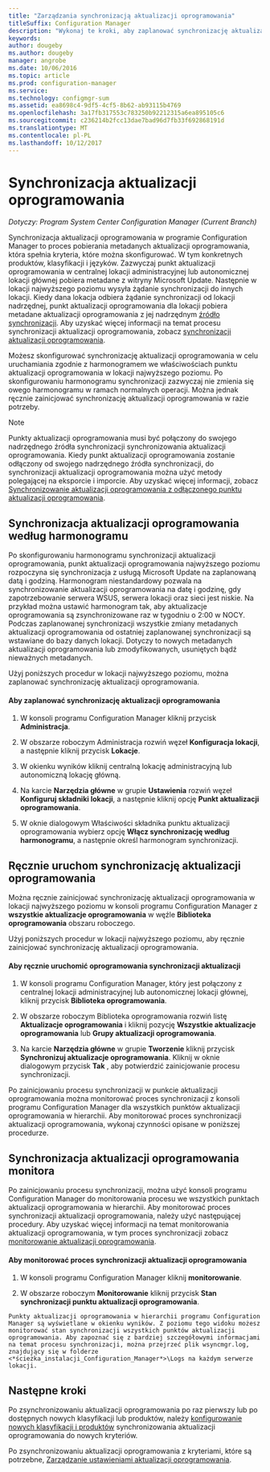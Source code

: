 ```yaml
---
title: "Zarządzania synchronizacją aktualizacji oprogramowania"
titleSuffix: Configuration Manager
description: "Wykonaj te kroki, aby zaplanować synchronizację aktualizacji oprogramowania, ręcznie uruchomić synchronizację aktualizacji oprogramowania i monitorowanie synchronizacji aktualizacji oprogramowania."
keywords: 
author: dougeby
ms.author: dougeby
manager: angrobe
ms.date: 10/06/2016
ms.topic: article
ms.prod: configuration-manager
ms.service: 
ms.technology: configmgr-sum
ms.assetid: ea8698c4-9df5-4cf5-8b62-ab93115b4769
ms.openlocfilehash: 3a17fb317553c783250b92212315a6ea895105c6
ms.sourcegitcommit: c236214b2fcc13dae7bad96d7fb33f692868191d
ms.translationtype: MT
ms.contentlocale: pl-PL
ms.lasthandoff: 10/12/2017
---
```

#  <a name="BKMK_SUMSync"></a> Synchronizacja aktualizacji oprogramowania

*Dotyczy: Program System Center Configuration Manager (Current Branch)*

 Synchronizacja aktualizacji oprogramowania w programie Configuration Manager to proces pobierania metadanych aktualizacji oprogramowania, która spełnia kryteria, które można skonfigurować. W tym konkretnych produktów, klasyfikacji i języków. Zazwyczaj punkt aktualizacji oprogramowania w centralnej lokacji administracyjnej lub autonomicznej lokacji głównej pobiera metadane z witryny Microsoft Update. Następnie w lokacji najwyższego poziomu wysyła żądanie synchronizacji do innych lokacji. Kiedy dana lokacja odbiera żądanie synchronizacji od lokacji nadrzędnej, punkt aktualizacji oprogramowania dla lokacji pobiera metadane aktualizacji oprogramowania z jej nadrzędnym [źródło synchronizacji](../plan-design/plan-for-software-updates.md#BKMK_SyncSource). Aby uzyskać więcej informacji na temat procesu synchronizacji aktualizacji oprogramowania, zobacz [synchronizacji aktualizacji oprogramowania](../understand/software-updates-introduction.md#BKMK_Synchronization).

Możesz skonfigurować synchronizację aktualizacji oprogramowania w celu uruchamiania zgodnie z harmonogramem we właściwościach punktu aktualizacji oprogramowania w lokacji najwyższego poziomu. Po skonfigurowaniu harmonogramu synchronizacji zazwyczaj nie zmienia się owego harmonogramu w ramach normalnych operacji. Można jednak ręcznie zainicjować synchronizację aktualizacji oprogramowania w razie potrzeby.

  > [!NOTE]  
  >  Punkty aktualizacji oprogramowania musi być połączony do swojego nadrzędnego źródła synchronizacji synchronizowania aktualizacji oprogramowania. Kiedy punkt aktualizacji oprogramowania zostanie odłączony od swojego nadrzędnego źródła synchronizacji, do synchronizacji aktualizacji oprogramowania można użyć metody polegającej na eksporcie i imporcie. Aby uzyskać więcej informacji, zobacz [Synchronizowanie aktualizacji oprogramowania z odłączonego punktu aktualizacji oprogramowania](synchronize-software-updates-disconnected.md).  

## <a name="schedule-software-updates-synchronization"></a>Synchronizacja aktualizacji oprogramowania według harmonogramu
Po skonfigurowaniu harmonogramu synchronizacji aktualizacji oprogramowania, punkt aktualizacji oprogramowania najwyższego poziomu rozpoczyna się synchronizacja z usługą Microsoft Update na zaplanowaną datą i godziną. Harmonogram niestandardowy pozwala na synchronizowanie aktualizacji oprogramowania na datę i godzinę, gdy zapotrzebowanie serwera WSUS, serwera lokacji oraz sieci jest niskie. Na przykład można ustawić harmonogram tak, aby aktualizacje oprogramowania są zsynchronizowane raz w tygodniu o 2:00 w NOCY. Podczas zaplanowanej synchronizacji wszystkie zmiany metadanych aktualizacji oprogramowania od ostatniej zaplanowanej synchronizacji są wstawiane do bazy danych lokacji. Dotyczy to nowych metadanych aktualizacji oprogramowania lub zmodyfikowanych, usuniętych bądź nieważnych metadanych.

Użyj poniższych procedur w lokacji najwyższego poziomu, można zaplanować synchronizację aktualizacji oprogramowania.  

#### <a name="to-schedule-software-updates-synchronization"></a>Aby zaplanować synchronizację aktualizacji oprogramowania  

  1.  W konsoli programu Configuration Manager kliknij przycisk **Administracja**.  

  2.  W obszarze roboczym Administracja rozwiń węzeł **Konfiguracja lokacji**, a następnie kliknij przycisk **Lokacje**.  

  3.  W okienku wyników kliknij centralną lokację administracyjną lub autonomiczną lokację główną.  

  4.  Na karcie **Narzędzia główne** w grupie **Ustawienia** rozwiń węzeł **Konfiguruj składniki lokacji**, a następnie kliknij opcję **Punkt aktualizacji oprogramowania**.  

  5.  W oknie dialogowym Właściwości składnika punktu aktualizacji oprogramowania wybierz opcję **Włącz synchronizację według harmonogramu**, a następnie określ harmonogram synchronizacji.  

## <a name="manually-start-software-updates-synchronization"></a>Ręcznie uruchom synchronizację aktualizacji oprogramowania
Można ręcznie zainicjować synchronizację aktualizacji oprogramowania w lokacji najwyższego poziomu w konsoli programu Configuration Manager z **wszystkie aktualizacje oprogramowania** w węźle **Biblioteka oprogramowania** obszaru roboczego.  

Użyj poniższych procedur w lokacji najwyższego poziomu, aby ręcznie zainicjować synchronizację aktualizacji oprogramowania.  

#### <a name="to-manually-start-software-updates-synchronization"></a>Aby ręcznie uruchomić oprogramowania synchronizacji aktualizacji  

  1.  W konsoli programu Configuration Manager, który jest połączony z centralnej lokacji administracyjnej lub autonomicznej lokacji głównej, kliknij przycisk **Biblioteka oprogramowania**.  

  2.  W obszarze roboczym Biblioteka oprogramowania rozwiń listę **Aktualizacje oprogramowania** i kliknij pozycję **Wszystkie aktualizacje oprogramowania** lub **Grupy aktualizacji oprogramowania**.  

  3.  Na karcie **Narzędzia główne** w grupie **Tworzenie** kliknij przycisk **Synchronizuj aktualizacje oprogramowania**. Kliknij w oknie dialogowym przycisk **Tak** , aby potwierdzić zainicjowanie procesu synchronizacji.  

   Po zainicjowaniu procesu synchronizacji w punkcie aktualizacji oprogramowania można monitorować proces synchronizacji z konsoli programu Configuration Manager dla wszystkich punktów aktualizacji oprogramowania w hierarchii. Aby monitorować proces synchronizacji aktualizacji oprogramowania, wykonaj czynności opisane w poniższej procedurze.  


## <a name="monitor-software-updates-synchronization"></a>Synchronizacja aktualizacji oprogramowania monitora
Po zainicjowaniu procesu synchronizacji, można użyć konsoli programu Configuration Manager do monitorowania procesu we wszystkich punktach aktualizacji oprogramowania w hierarchii. Aby monitorować proces synchronizacji aktualizacji oprogramowania, należy użyć następującej procedury. Aby uzyskać więcej informacji na temat monitorowania aktualizacji oprogramowania, w tym proces synchronizacji zobacz [monitorowanie aktualizacji oprogramowania](../deploy-use/monitor-software-updates.md).

#### <a name="to-monitor-the-software-updates-synchronization-process"></a>Aby monitorować proces synchronizacji aktualizacji oprogramowania  

  1.  W konsoli programu Configuration Manager kliknij **monitorowanie**.  

  2.  W obszarze roboczym **Monitorowanie** kliknij przycisk **Stan synchronizacji punktu aktualizacji oprogramowania**.  

    Punkty aktualizacji oprogramowania w hierarchii programu Configuration Manager są wyświetlane w okienku wyników. Z poziomu tego widoku możesz monitorować stan synchronizacji wszystkich punktów aktualizacji oprogramowania. Aby zapoznać się z bardziej szczegółowymi informacjami na temat procesu synchronizacji, można przejrzeć plik wsyncmgr.log, znajdujący się w folderze <*ścieżka_instalacji_Configuration_Manager*>\Logs na każdym serwerze lokacji.  

## <a name="next-steps"></a>Następne kroki
Po zsynchronizowaniu aktualizacji oprogramowania po raz pierwszy lub po dostępnych nowych klasyfikacji lub produktów, należy [konfigurowanie nowych klasyfikacji i produktów](configure-classifications-and-products.md) synchronizowania aktualizacji oprogramowania do nowych kryteriów.

Po zsynchronizowaniu aktualizacji oprogramowania z kryteriami, które są potrzebne, [Zarządzanie ustawieniami aktualizacji oprogramowania](manage-settings-for-software-updates.md).  
